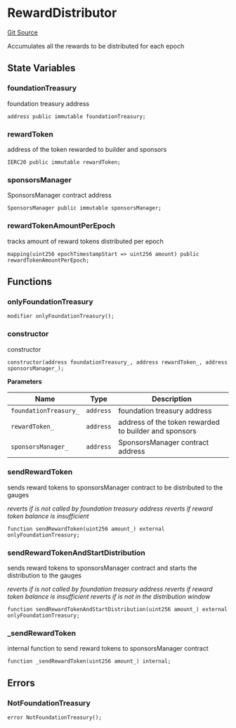 # RewardDistributor

[Git Source](https://github.com/rsksmart/builder-incentives-sc/blob/8d997aa4a4ea93bf6baa71a4d68fb991aefa6dc7/src/RewardDistributor.sol)

Accumulates all the rewards to be distributed for each epoch

## State Variables

### foundationTreasury

foundation treasury address

```solidity
address public immutable foundationTreasury;
```

### rewardToken

address of the token rewarded to builder and sponsors

```solidity
IERC20 public immutable rewardToken;
```

### sponsorsManager

SponsorsManager contract address

```solidity
SponsorsManager public immutable sponsorsManager;
```

### rewardTokenAmountPerEpoch

tracks amount of reward tokens distributed per epoch

```solidity
mapping(uint256 epochTimestampStart => uint256 amount) public rewardTokenAmountPerEpoch;
```

## Functions

### onlyFoundationTreasury

```solidity
modifier onlyFoundationTreasury();
```

### constructor

constructor

```solidity
constructor(address foundationTreasury_, address rewardToken_, address sponsorsManager_);
```

**Parameters**

| Name                  | Type      | Description                                           |
| --------------------- | --------- | ----------------------------------------------------- |
| `foundationTreasury_` | `address` | foundation treasury address                           |
| `rewardToken_`        | `address` | address of the token rewarded to builder and sponsors |
| `sponsorsManager_`    | `address` | SponsorsManager contract address                      |

### sendRewardToken

sends reward tokens to sponsorsManager contract to be distributed to the gauges

_reverts if is not called by foundation treasury address reverts if reward token balance is insufficient_

```solidity
function sendRewardToken(uint256 amount_) external onlyFoundationTreasury;
```

### sendRewardTokenAndStartDistribution

sends reward tokens to sponsorsManager contract and starts the distribution to the gauges

_reverts if is not called by foundation treasury address reverts if reward token balance is insufficient reverts if is
not in the distribution window_

```solidity
function sendRewardTokenAndStartDistribution(uint256 amount_) external onlyFoundationTreasury;
```

### \_sendRewardToken

internal function to send reward tokens to sponsorsManager contract

```solidity
function _sendRewardToken(uint256 amount_) internal;
```

## Errors

### NotFoundationTreasury

```solidity
error NotFoundationTreasury();
```

